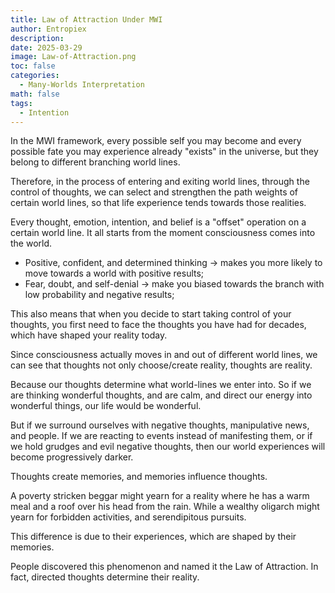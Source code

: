 ```yaml
---
title: Law of Attraction Under MWI
author: Entropiex
description: 
date: 2025-03-29
image: Law-of-Attraction.png
toc: false
categories:
  - Many-Worlds Interpretation
math: false
tags:
  - Intention
---
```

In the MWI framework, every possible self you may become and every possible fate you may experience already "exists" in the universe, but they belong to different branching world lines.

Therefore, in the process of entering and exiting world lines, through the control of thoughts, we can select and strengthen the path weights of certain world lines, so that life experience tends towards those realities.

Every thought, emotion, intention, and belief is a "offset" operation on a certain world line. It all starts from the moment consciousness comes into the world.

- Positive, confident, and determined thinking → makes you more likely to move towards a world with positive results;
- Fear, doubt, and self-denial → make you biased towards the branch with low probability and negative results;

This also means that when you decide to start taking control of your thoughts, you first need to face the thoughts you have had for decades, which have shaped your reality today.

Since consciousness actually moves in and out of different world lines, we can see that thoughts not only choose/create reality, thoughts are reality.

Because our thoughts determine what world-lines we enter into. So if we are thinking wonderful thoughts, and are calm, and direct our energy into wonderful things, our life would be wonderful.

But if we surround ourselves with negative thoughts, manipulative news, and people. If we are reacting to events instead of manifesting them, or if we hold grudges and evil negative thoughts, then our world experiences will become progressively darker.

Thoughts create memories, and memories influence thoughts.

A poverty stricken beggar might yearn for a reality where he has a warm meal and a roof over his head from the rain. While a wealthy oligarch might yearn for forbidden activities, and serendipitous pursuits.

This difference is due to their experiences, which are shaped by their memories. 

People discovered this phenomenon and named it the Law of Attraction. In fact, directed thoughts determine their reality.